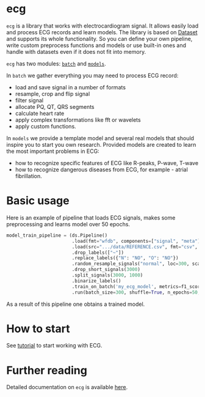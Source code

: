 # ecg

```ecg``` is a library that works with electrocardiogram signal. It allows easily load and process ECG records and learn models. 
The library is based on [Dataset](https://github.com/analysiscenter/dataset/blob/master/README.md) and supports its whole functionality. 
So you can define your own pipeline, write custom preprocess functions and models or use built-in ones and handle with datasets even if it does not fit into memory.

```ecg``` has two modules: [```batch```](doc/batch.md) and [```models```](doc/models.md). 

In ```batch``` we gather everything you may need to process ECG record:
* load and save signal in a number of formats
* resample, crop and flip signal
* filter signal
* allocate PQ, QT, QRS segments
* calculate heart rate
* apply complex transformations like fft or wavelets
* apply custom functions.

In ```models``` we provide a template model and several real models that should inspire you to start you own research.
Provided models are created to learn the most important problems in ECG:
* how to recognize specific features of ECG like R-peaks, P-wave, T-wave
* how to recognize dangerous diseases from ECG, for example - atrial fibrillation.

# Basic usage

Here is an example of pipeline that loads ECG signals, makes some preprocessing and learns model over 50 epochs.
```python
model_train_pipeline = (ds.Pipeline()
                        .load(fmt="wfdb", components=["signal", "meta"])
                        .load(src=".../data/REFERENCE.csv", fmt="csv", components="target")
                        .drop_labels(["~"])
                        .replace_labels({"N": "NO", "O": "NO"})
                        .random_resample_signals("normal", loc=300, scale=10)
                        .drop_short_signals(3000)
                        .split_signals(3000, 1000)
                        .binarize_labels()
                        .train_on_batch('my_ecg_model', metrics=f1_score, average='macro')
                        .run(batch_size=300, shuffle=True, n_epochs=50, prefetch=0))
```
As a result of this pipeline one obtains a trained model.

# How to start

See [tutorial](doc/tutorial.md) to start working with ECG.

# Further reading

Detailed documentation on `ecg` is available [here](doc/README.md).
